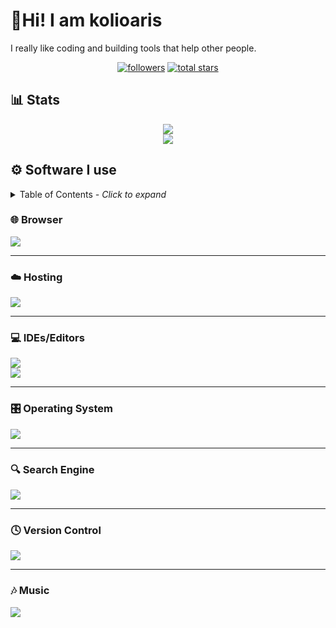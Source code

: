 # :wave:Hi! I am kolioaris
I really like coding and building tools that help other people.
<div align="center">
  <a href="https://github.com/kolioaris?tab=followers"><img alt="followers" title="Follow me on Github" src="https://custom-icon-badges.demolab.com/github/followers/kolioaris?color=236ad3&labelColor=1155ba&style=for-the-badge&logo=person-add&label=Follow&logoColor=white"/></a>
  <a href="https://github.com/kolioaris?tab=repositories&sort=stargazers"><img alt="total stars" title="Total stars on GitHub" src="https://custom-icon-badges.demolab.com/github/stars/kolioaris?color=55960c&style=for-the-badge&labelColor=488207&logo=star"/></a>
</div>

## 📊 Stats
<div align="center">
  <img src="https://github-readme-stats.vercel.app/api?username=kolioaris&hide=prs&show=prs_merged&show_icons=true&theme=dark&icon_color=bdbdbd"></img>
  <br />
  <img src="https://github-profile-trophy.vercel.app/?username=kolioaris&margin-w=10&margin-h=10&no-bg=true&row=2&column=4"></img>
</div>

## ⚙️ Software I use

<details>
<summary>Table of Contents <i>- Click to expand</i></summary>
<br/>
  
[🌐 Browser](#-browser)

[☁️ Hosting](#%EF%B8%8F-hosting)

[💻 IDEs/Editors](#-ideseditors)

[🎛️ Operating System](#%EF%B8%8F-operating-system)

[🔍 Search Engine](#-search-engine)

[🕓 Version Control](#-version-control)

[🎶 Music](#-music)

</details>

### 🌐 Browser
<!DOCTYPE HTML>
<html>
  <body>
    <a href="https://www.firefox.com/"><img src="https://img.shields.io/badge/Firefox-FF7139?style=for-the-badge&logo=Firefox-Browser&logoColor=white"/></a>
    <hr/>
  </body>
</html>

### ☁️ Hosting
<!DOCTYPE HTML>
<html>
  <body>
    <a href="https://vercel.com/"><img src="https://img.shields.io/badge/vercel-%23000000.svg?style=for-the-badge&logo=vercel&logoColor=white"/></a>
    <hr/>
  </body>
</html>

### 💻 IDEs/Editors
<!DOCTYPE HTML>
<html>
  <body>
      <a href="https://github.com/notepad-plus-plus/notepad-plus-plus"><img src="https://img.shields.io/badge/Notepad++-90E59A.svg?style=for-the-badge&logo=notepad%2b%2b&logoColor=black"/></a><br/>
      <a href="https://code.visualstudio.com"><img src="https://img.shields.io/badge/Visual%20Studio%20Code-0078d7.svg?style=for-the-badge&logo=visual-studio-code&logoColor=white"/></a>
    <hr/>
  </body>
</html>

### 🎛️ Operating System
<!DOCTYPE HTML>
<html>
  <body>
    <a href="https://www.microsoft.com/software-download/windows10ISO"><img src="https://img.shields.io/badge/Windows%2010-0078D6?style=for-the-badge&logo=windows&logoColor=white"/></a>
    <hr/>
  </body>
</html>

### 🔍 Search Engine
<!DOCTYPE HTML>
<html>
  <body>
    <a href="https://google.com"><img src="https://img.shields.io/badge/google-4285F4?style=for-the-badge&logo=google&logoColor=white"/></a>
    <hr/>
  </body>
</html>

### 🕓 Version Control
<!DOCTYPE HTML>
<html>
  <body>
    <a href="https://github.com"><img src="https://img.shields.io/badge/github-%23121011.svg?style=for-the-badge&logo=github&logoColor=white"/></a>
    <hr/>
  </body>
</html>

### 🎶 Music
<!DOCTYPE HTML>
<html>
  <body>
    <a href="https://spotify.com"><img src="https://img.shields.io/badge/Spotify-1ED760?style=for-the-badge&logo=spotify&logoColor=white"/></a>
  </body>
</html>
